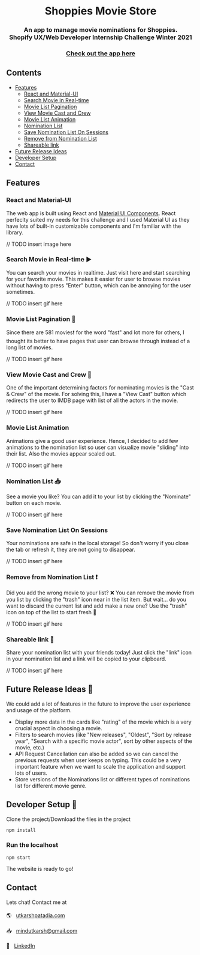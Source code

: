 <h1 align="center">
  Shoppies Movie Store
 </h1>

<h3 align="center">
  An app to manage movie nominations for Shoppies. 
  <br> Shopify UX/Web Developer Internship Challenge Winter 2021
</h3>
<h3 align="center">
  <a href="https://shoppies-movie-store.netlify.app/">Check out the app here</a>
</h3>

## Contents 
- [Features](#features)
  * [React and Material-UI](#react-and-material-ui)
  * [Search Movie in Real-time](#search-movie-in-real-time-arrow_forward)
  * [Movie List Pagination](#movie-list-pagination-1234)
  * [View Movie Cast and Crew](#view-movie-cast-and-crew-couple)
  * [Movie List Animation](#movie-list-animation)
  * [Nomination List](#nomination-list-inbox_tray)
  * [Save Nomination List On Sessions](#save-nomination-list-on-sessions)
  * [Remove from Nomination List](#remove-from-nomination-list-exclamation)
  * [Shareable link](#shareable-link-paperclip)
- [Future Release Ideas](#future-release-ideas-scroll)
- [Developer Setup](#developer-setup-wrench)
- [Contact](#contact)



## Features 

### React and Material-UI 

The web app is built using React and [Material UI Components](https://material-ui.com/). React perfeclty suited my needs for this challenge and I used Material UI as they have lots of built-in customizable components and I'm familiar with the library. 

// TODO insert image here

### Search Movie in Real-time :arrow_forward:

You can search your movies in realtime. Just visit here and start searching for your favorite movie. This makes it easier for user to browse movies without having to press "Enter" button, which can be annoying for the user sometimes. 

// TODO insert gif here

### Movie List Pagination :1234:

Since there are 581 movies:exclamation: for the word "fast" and lot more for others, I thought its better to have pages that user can browse through instead of a long list of movies. 

// TODO insert gif here

### View Movie Cast and Crew :couple:

One of the important determining factors for nominating movies is the "Cast & Crew" of the movie. For solving this, I have a "View Cast" button which redirects the user to IMDB page with list of all the actors in the movie. 

// TODO insert gif here

### Movie List Animation

Animations give a good user experience. Hence, I decided to add few animations to the nomination list so user can visualize movie "sliding" into their list. Also the movies appear scaled out. 

// TODO insert gif here

### Nomination List :inbox_tray:

See a movie you like? You can add it to your list by clicking the "Nominate" button on each movie. 

// TODO insert gif here

### Save Nomination List On Sessions

Your nominations are safe in the local storage! So don't worry if you close the tab or refresh it, they are not going to disappear. 

// TODO insert gif here

### Remove from Nomination List :exclamation:

Did you add the wrong movie to your list? :x:  You can remove the movie from you list by clicking the "trash" icon near in the list item. But wait... do you want to discard the current list and add make a new one? Use the "trash" icon on top of the list to start fresh :repeat:

// TODO insert gif here

### Shareable link :paperclip:

Share your nomination list with your friends today! Just click the "link" icon in your nomination list and a link will be copied to your clipboard. 

// TODO insert gif here

## Future Release Ideas :scroll:

We could add a lot of features in the future to improve the user experience and usage of the platform. 
- Display more data in the cards like "rating" of the movie which is a very crucial aspect in choosing a movie. 
- Filters to search movies (like "New releases", "Oldest", "Sort by release year", "Search with a specific movie actor", sort by other aspects of the movie, etc.)
- API Request Cancellation can also be added so we can cancel the previous requests when user keeps on typing. This could be a very important feature when we want to scale the application and support lots of users.
- Store versions of the Nominations list or different types of nominations list for different movie genre.

## Developer Setup :wrench:

Clone the project/Download the files in the project

```
npm install
```
### Run the localhost
```
npm start
```
The website is ready to go! <br />

## Contact

Lets chat! Contact me at <br>
<br>:earth_americas: &nbsp; [utkarshpatadia.com](https://utkarshpatadia.com) <br>
<br>:inbox_tray: &nbsp; mindutkarsh@gmail.com <br>
<br>:necktie: &nbsp; [LinkedIn](https://www.linkedin.com/in/utkarsh-patadia-a291a7171/)

